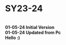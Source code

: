 # SY23-24
<br> <b> 01-05-24 Initial Version </b>
<br> <b> 01-05-24 Updated from Pc </b>
<br> <b> Hello :) </b>